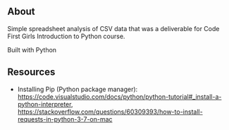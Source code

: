 ## About

Simple spreadsheet analysis of CSV data that was a deliverable for Code First Girls Introduction to Python course.

Built with Python

## Resources

- Installing Pip (Python package manager): https://code.visualstudio.com/docs/python/python-tutorial#_install-a-python-interpreter, https://stackoverflow.com/questions/60309393/how-to-install-requests-in-python-3-7-on-mac
